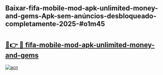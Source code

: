 ## Baixar-fifa-mobile-mod-apk-unlimited-money-and-gems-Apk-sem-anúncios-desbloqueado-completamente-2025-#o1m45

# <h2><a href="https://ainizakaria.my?title=fifa-mobile-mod-apk-unlimited-money-and-gems&ref=20M">🔗👉 🔴 fifa-mobile-mod-apk-unlimited-money-and-gems</a></h2>

[![acn](https://github.com/user-attachments/assets/0f9c940e-d8b0-45ae-aac7-cd30a18b3e1c)](https://ainizakaria.my?title=fifa-mobile-mod-apk-unlimited-money-and-gems&ref=20M)

